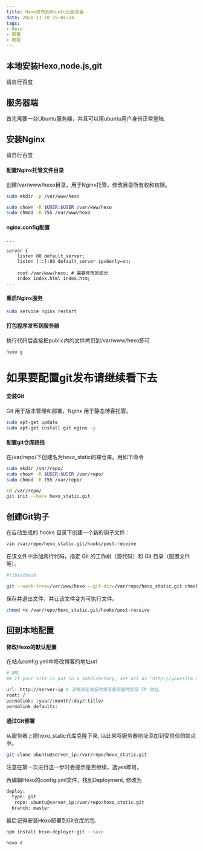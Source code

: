 ```yaml
---
title: Hexo发布到Ubuntu云服务器
date: 2020-11-10 15:04:24
tags: 
- Hexo
- 部署
- 教程
---
```


## 本地安装Hexo,node.js,git

请自行百度

## 服务器端

首先需要一台Ubuntu服务器，并且可以用ubuntu用户身份正常登陆.

## 安装Nginx

请自行百度

<!-- more -->

#### 配置Nginx托管文件目录
创建/var/www/hexo目录，用于Nginx托管，修改目录所有权和权限。

``` bash
sudo mkdir -p /var/www/hexo

sudo chown -R $USER:$USER /var/www/hexo
sudo chmod -R 755 /var/www/hexo
```

#### nginx.config配置

``` config
...

server {
    listen 80 default_server;
    listen [::]:80 default_server ipv6only=on;

    root /var/www/hexo; # 需要修改的部分
    index index.html index.htm;
...
```
#### 重启Nginx服务

``` bash 
sudo service nginx restart
```

#### 打包程序发布到服务器
执行代码后直接把public内的文件拷贝到/var/www/hexo即可
``` bash
hexo g
```



# 如果要配置git发布请继续看下去



#### 安装Git

Git 用于版本管理和部署，Nginx 用于静态博客托管。

``` bash
sudo apt-get update
sudo apt-get install git nginx -y
```

#### 配置git仓库路径

在/var/repo/下创建名为hexo_static的裸仓库。用如下命令

``` bash
sudo mkdir /var/repo/
sudo chown -R $USER:$USER /var/repo/
sudo chmod -R 755 /var/repo/

cd /var/repo/
git init --bare hexo_static.git
```

## 创建Git钩子

在自动生成的 hooks 目录下创建一个新的钩子文件：

``` bash
vim /var/repo/hexo_static.git/hooks/post-receive
```

在该文件中添加两行代码，指定 Git 的工作树（源代码）和 Git 目录（配置文件等）。

``` bash
#!/bin/bash

git --work-tree=/var/www/hexo --git-dir=/var/repo/hexo_static.git checkout -f
```

保存并退出文件，并让该文件变为可执行文件。

``` bash
chmod +x /var/repo/hexo_static.git/hooks/post-receive
```

## 回到本地配置

#### 修改Hexo的默认配置
在站点config.yml中修改博客的地址url

``` bash
# URL
## If your site is put in a subdirectory, set url as 'http://yoursite.com/child' and root as '/child/'

url: http://server-ip # 没有绑定域名时填写服务器的实际 IP 地址。
root: /
permalink: :year/:month/:day/:title/
permalink_defaults:
```

#### 通过Git部署

从服务器上把hexo_static仓库克隆下来, 以此来将服务器地址添加到受信任的站点中。

``` bash
git clone ubuntu@server_ip:/var/repo/hexo_static.git
```

注意在第一次进行这一步时会提示是否继续，选yes即可。

再编辑Hexo的config.yml文件，找到Deployment, 修改为

``` bash
deploy:
  type: git
   repo: ubuntu@server_ip:/var/repo/hexo_static.git
  branch: master
```

最后记得安装Hexo部署到Git仓库的包.
``` bash
npm install hexo-deployer-git --save

hexo d
```